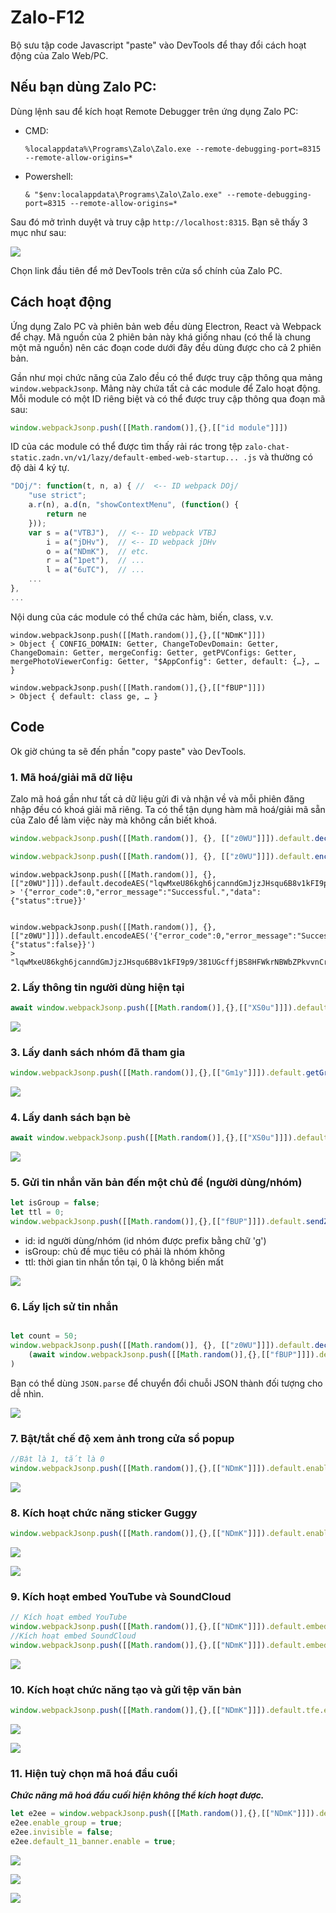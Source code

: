 # Zalo-F12
Bộ sưu tập code Javascript "paste" vào DevTools để thay đổi cách hoạt động của Zalo Web/PC.

## Nếu bạn dùng Zalo PC:
Dùng lệnh sau để kích hoạt Remote Debugger trên ứng dụng Zalo PC:
- CMD:
    ```
    %localappdata%\Programs\Zalo\Zalo.exe --remote-debugging-port=8315 --remote-allow-origins=*
    ```
- Powershell:
    ```
    & "$env:localappdata\Programs\Zalo\Zalo.exe" --remote-debugging-port=8315 --remote-allow-origins=*
    ```

Sau đó mở trình duyệt và truy cập `http://localhost:8315`. Bạn sẽ thấy 3 mục như sau:

![](./Images/1.png)

Chọn link đầu tiên để mở DevTools trên cửa sổ chính của Zalo PC.

## Cách hoạt động

Ứng dụng Zalo PC và phiên bản web đều dùng Electron, React và Webpack để chạy. Mã nguồn của 2 phiên bản này khá giống nhau (có thể là chung một mã nguồn) nên các đoạn code dưới đây đều dùng được cho cả 2 phiên bản.

Gần như mọi chức năng của Zalo đều có thể được truy cập thông qua mảng `window.webpackJsonp`. Mảng này chứa tất cả các module để Zalo hoạt động. Mỗi module có một ID riêng biệt và có thể được truy cập thông qua đoạn mã sau:

```js
window.webpackJsonp.push([[Math.random()],{},[["id module"]]])
```

ID của các module có thể được tìm thấy rải rác trong tệp `zalo-chat-static.zadn.vn/v1/lazy/default-embed-web-startup... .js` và thường có độ dài 4 ký tự.

```js
"DOj/": function(t, n, a) { //  <-- ID webpack DOj/
    "use strict";
    a.r(n), a.d(n, "showContextMenu", (function() {
        return ne
    }));
    var s = a("VTBJ"),  // <-- ID webpack VTBJ
        i = a("jDHv"),  // <-- ID webpack jDHv
        o = a("NDmK"),  // etc.
        r = a("1pet"),  // ...
        l = a("6uTC"),  // ...
    ...
},
...
```

Nội dung của các module có thể chứa các hàm, biến, class, v.v.

```
window.webpackJsonp.push([[Math.random()],{},[["NDmK"]]])
> Object { CONFIG_DOMAIN: Getter, ChangeToDevDomain: Getter, ChangeDomain: Getter, mergeConfig: Getter, getPVConfigs: Getter, mergePhotoViewerConfig: Getter, "$AppConfig": Getter, default: {…}, … }

window.webpackJsonp.push([[Math.random()],{},[["fBUP"]]])
> Object { default: class ge, … }
```

## Code

Ok giờ chúng ta sẽ đến phần "copy paste" vào DevTools.

### 1. Mã hoá/giải mã dữ liệu
Zalo mã hoá gần như tất cả dữ liệu gửi đi và nhận về và mỗi phiên đăng nhập đều có khoá giải mã riêng. Ta có thể tận dụng hàm mã hoá/giải mã sẵn của Zalo để làm việc này mà không cần biết khoá.

```js
window.webpackJsonp.push([[Math.random()], {}, [["z0WU"]]]).default.decodeAES("nội dung bị mã hoá")

window.webpackJsonp.push([[Math.random()], {}, [["z0WU"]]]).default.encodeAES("nội dung cần mã hoá")
```

```
window.webpackJsonp.push([[Math.random()], {}, [["z0WU"]]]).default.decodeAES("lqwMxeU86kgh6jcanndGmJjzJHsqu6B8v1kFI9p9/381UGcffjBS8HFWkrNBWbZPmIz/k3v+YQKUIgD4rsycfvKZ/jxBYqvN/r0T+ZASzQs=") 
> '{"error_code":0,"error_message":"Successful.","data":{"status":true}}'


window.webpackJsonp.push([[Math.random()], {}, [["z0WU"]]]).default.encodeAES('{"error_code":0,"error_message":"Successful.","data":{"status":false}}') 
> "lqwMxeU86kgh6jcanndGmJjzJHsqu6B8v1kFI9p9/381UGcffjBS8HFWkrNBWbZPkvvnCrKosWFgk2aesrVYmh26K6SKxKi88fB0yLNFh2M=" 
```

### 2. Lấy thông tin người dùng hiện tại

```js
await window.webpackJsonp.push([[Math.random()],{},[["XS0u"]]]).default.getMe()
```

![](./Images/2.png)

### 3. Lấy danh sách nhóm đã tham gia
```js
window.webpackJsonp.push([[Math.random()],{},[["Gm1y"]]]).default.getGroupsListSync() 
```

![](./Images/3.png)

### 4. Lấy danh sách bạn bè

```js
await window.webpackJsonp.push([[Math.random()],{},[["XS0u"]]]).default.getFriends() 
```

![](./Images/4.png)

### 5. Gửi tin nhắn văn bản đến một chủ đề (người dùng/nhóm)

```js
let isGroup = false;
let ttl = 0;
window.webpackJsonp.push([[Math.random()],{},[["fBUP"]]]).default.sendZText("id", "tin nhắn", isGroup, Date.now(), {count: 3, lowPriority: false, timeout: 1, timestamp: Date.now()}, {shouldParseLinkOrContact: false, ttl: ttl})
```

- id: id người dùng/nhóm (id nhóm được prefix bằng chữ 'g')
- isGroup: chủ đề mục tiêu có phải là nhóm không
- ttl: thời gian tin nhắn tồn tại, 0 là không biến mất

![](./Images/5.png)

### 6. Lấy lịch sử tin nhắn 

```js

let count = 50;
window.webpackJsonp.push([[Math.random()], {}, [["z0WU"]]]).default.decodeAES(
	(await window.webpackJsonp.push([[Math.random()],{},[["fBUP"]]]).default.getHistoryMessage('id', count)).data.data
)

```

Bạn có thể dùng `JSON.parse` để chuyển đổi chuỗi JSON thành đối tượng cho dễ nhìn.

![](./Images/6.png)

### 7. Bật/tắt chế độ xem ảnh trong cửa sổ popup

```js
//Bật là 1, tắt là 0
window.webpackJsonp.push([[Math.random()],{},[["NDmK"]]]).default.enable_photoviewer_popup = 1
```

![](./Images/7.png)

### 8. Kích hoạt chức năng sticker Guggy

```js
window.webpackJsonp.push([[Math.random()],{},[["NDmK"]]]).default.enable_guggy = 1
```

![](./Images/8.1.png)

![](./Images/8.2.png)

### 9. Kích hoạt embed YouTube và SoundCloud

```js
// Kích hoạt embed YouTube
window.webpackJsonp.push([[Math.random()],{},[["NDmK"]]]).default.embed_pop.enable_youtube = 1 
//Kích hoạt embed SoundCloud
window.webpackJsonp.push([[Math.random()],{},[["NDmK"]]]).default.embed_pop.enable_soundcloud = 1 
```

![](./Images/9.png)

### 10. Kích hoạt chức năng tạo và gửi tệp văn bản 

```js
window.webpackJsonp.push([[Math.random()],{},[["NDmK"]]]).default.tfe.enable_edit = 1 
```

![](./Images/10.1.png)

![](./Images/10.2.png)

### 11. Hiện tuỳ chọn mã hoá đầu cuối
__*Chức năng mã hoá đầu cuối hiện không thể kích hoạt được.*__

```js
let e2ee = window.webpackJsonp.push([[Math.random()],{},[["NDmK"]]]).default.e2ee;
e2ee.enable_group = true;
e2ee.invisible = false;
e2ee.default_11_banner.enable = true;
```

![](./Images/11.1.png)

![](./Images/11.2.png)

![](./Images/11.3.png)